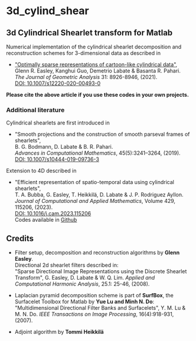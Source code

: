 # 3d_cylind_shear

## 3d Cylindrical Shearlet transform for Matlab

Numerical implementation of the cylindrical shearlet decomposition and reconstruction schemes for 3-dimensional data as described in  
- ["Optimally sparse representations of cartoon-like cylindrical data"](https://www.math.uh.edu/~dlabate/OptimalCylindricalShearlets.pdf),  
Glenn R. Easley, Kanghui Guo, Demetrio Labate & Basanta R. Pahari.  
*The Journal of Geometric Analysis* 31: 8926-8946, (2021).  
[DOI: 10.1007/s12220-020-00493-0](https://doi.org/10.1007/s12220-020-00493-0)

**Please cite the above article if you use these codes in your own projects.**

### Additional literature

Cylindrical shearlets are first introduced in 
- "Smooth projections and the construction of smooth parseval frames of shearlets",  
B. G. Bodmann, D. Labate & B. R. Pahari.  
*Advances in Computational Mathematics*, 45(5):3241–3264, (2019).  
[DOI: 10.1007/s10444-019-09736-3](https://doi.org/10.1007/s10444-019-09736-3)

Extension to 4D described in
- "Efficient representation of spatio-temporal data using cylindrical shearlets",  
T. A. Bubba, G. Easley, T. Heikkilä, D. Labate & J. P. Rodriguez Ayllon.  
*Journal of Computational and Applied Mathematics*, Volume 429, 115206, (2023).  
[DOI: 10.1016/j.cam.2023.115206](https://doi.org/10.1016/j.cam.2023.115206)  
Codes available in [Github](https://github.com/tommheik/4dCylindricalShearlet)


## Credits

- Filter setup, decomposition and reconstruction algorithms by **Glenn Easley**.  
Directional 2d shearlet filters described in:  
"Sparse Directional Image Representations using the Discrete Shearlet Transform", G. Easley, D. Labate & W. Q. Lim. *Applied and Computational Harmonic Analysis*, 25.1: 25-46, (2008).

- Laplacian pyramid decomposition scheme is part of **SurfBox**, the Surfacelet Toolbox for Matlab by **Yue Lu and Minh N. Do**:  
"Multidimensional Directional Filter Banks and Surfacelets", Y. M. Lu & M. N. Do. *IEEE Transactions on Image Processing*, 16(4):918-931, (2007).

- Adjoint algorithm by **Tommi Heikkilä**
